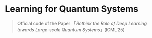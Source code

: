 # Learning for Quantum Systems

> Official code of the Paper 「*Rethink the Role of Deep Learning towards Large-scale Quantum Systems*」(ICML'25)
